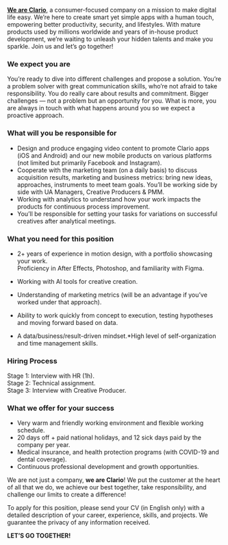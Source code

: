 [**We are Clario**](https://clario.tech/), a consumer-focused company on a
mission to make digital life easy. We’re here to create smart yet simple apps
with a human touch, empowering better productivity, security, and lifestyles.
With mature products used by millions worldwide and years of in-house product
development, we’re waiting to unleash your hidden talents and make you
sparkle. Join us and let’s go together!

### **We expect you are**

You’re ready to dive into different challenges and propose a solution. You’re
a problem solver with great communication skills, who’re not afraid to take
responsibility. You do really care about results and commitment. Bigger
challenges — not a problem but an opportunity for you. What is more, you are
always in touch with what happens around you so we expect a proactive
approach.

### **What will you be responsible for**

  * Design and produce engaging video content to promote Clario apps (iOS and Android) and our new mobile products on various platforms (not limited but primarily Facebook and Instagram).
  * Cooperate with the marketing team (on a daily basis) to discuss acquisition results, marketing and business metrics: bring new ideas, approaches, instruments to meet team goals. You’ll be working side by side with UA Managers, Creative Producers & PMM.
  * Working with analytics to understand how your work impacts the products for continuous process improvement.
  * You’ll be responsible for setting your tasks for variations on successful creatives after analytical meetings.

### **What you need for this position**

  * 2+ years of experience in motion design, with a portfolio showcasing your work.  
Proficiency in After Effects, Photoshop, and familiarity with Figma.

  * Working with AI tools for creative creation.
  * Understanding of marketing metrics (will be an advantage if you’ve worked under that approach).
  * Ability to work quickly from concept to execution, testing hypotheses and moving forward based on data.
  * A data/business/result-driven mindset.*High level of self-organization and time management skills.

### **Hiring Process**

Stage 1: Interview with HR (1h).  
Stage 2: Technical assignment.  
Stage 3: Interview with Creative Producer.

### **What we offer for your success**

  * Very warm and friendly working environment and flexible working schedule.
  * 20 days off + paid national holidays, and 12 sick days paid by the company per year.
  * Medical insurance, and health protection programs (with COVID-19 and dental coverage).
  * Continuous professional development and growth opportunities.

We are not just a company, **we are Clario**! We put the customer at the heart
of all that we do, we achieve our best together, take responsibility, and
challenge our limits to create a difference!

To apply for this position, please send your CV (in English only) with a
detailed description of your career, experience, skills, and projects. We
guarantee the privacy of any information received.

**LET’S GO TOGETHER!**